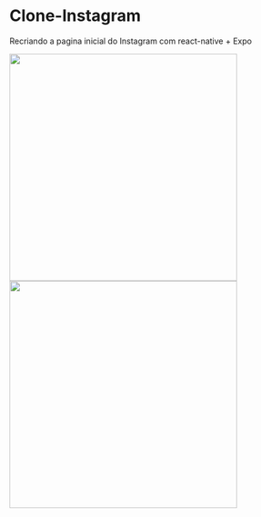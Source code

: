 # Clone-Instagram
Recriando a pagina inicial do Instagram com react-native + Expo

<img src="https://gm1.ggpht.com/sdD2OZ79-I14pLCAPeOv2DQtLG4vJwmDn_8l9m0-vWFEE8rKlMjrZBMo_iRFdBwDdCCxwVO3H-e1leeAOtRujhqaLOcqQ_gfoZU4boED8gQzZC9AwOwx59rldyq3J-KnsFHGHUwScCulkCCzeoYZ4La5ibHbhITks9IMJlv20WQMZK5ldYdp90OUXYnWb1gHtARUCHq_9rdfo1U8VELOGgb-fe0uEMBn-Q09_YP0SKDT5zJwfJdbIxb3I7rp7MgPMPgTNHF5Vjrbnbr_QPlxDtNQQaJ4mFOfgnNMM0g0reTU0Xj-kwj_HKLC31jKKmeoTj3CCDzxnWuFwCHfYncIR17Kq3UPU1SiWxLJtlrmpm0kjDqJbkRF8us37hOohdyE_sYBfzY-6wJtExYiTGawtc_wlDl36CsT6m_8hXPOYncPqRJl-eADzaWqBwzoKU4DkL3dT9Bd_SWUAA31NHTlGwo4jQ_JgMtvS11ltHBNx5xSnunffWNpaUwhSz2mvFcLoV3AftwbwmNXICQDn66X0olaunQUgCVzoGD15CIaNQ8TPSgq0EDIWaJv7Zt11MKb6qlwaIkZNIINJwxGZCyCs6UzdSftv6VCqwZharJy0leCwNmlOQ9bSMg5Tfr30o8mXhMmpdnXuHlac3dcRDGZjKGz0AcjBtr6ihKaa4opl0dKK1ldJDKNs3u5izxYt0lott5YEfCGV_34MNsUcEEtmcbsJ3WZUve7ME_-OVahFKAwalnZOuPtkkNj4sZrnxQoZA=s0-l75-ft-l75-ft" width="400" />

<img src="https://gm1.ggpht.com/90L6e5M_KJthD4mZZyoY3cpafamvEevLk2BBGQPynVkwgrlQq1Bg1QNp6a_miRkfVHGjJmaLOnbZHiGQWdrGAegr-uLil-u9PO_YFixbBK1MIAFVHE5aa2LjVFDmf7focGKw3Nx1NFNBym7Cv9uTvQ7Zo6XKS91Hrsf72VrIt6dgUaiAE6D_3QmUANPU3aZssWYlKDNzRmSeCt6cbYlkxa8l-Ya8dkrysu65dd2sgKKVO8cDQ_YxXZNMQRrs5sDkKltEVrpXbEzLFr1h27QJjcx7fHPRI1cJTCugq2plpjyFlJWu6ckjU3CtI13pb-Uc9j1jitsYJXvLuDgdc5LRDZHV2n5_7arV8m_wCB_zJpRcQ8MyPVE82hDGDNI7XIgBbxP2oKgVvmXZaL_N0uaY7z8tHEcEQ9oJphB7vHdsRRCo6I75yrbTodAgnGJr7stuDG8uAP_UKgfcDMg5y1otFoG4aEGNlYtWid7AFRrgQAk6wAH11dTI23zYppe42lOs8P7rbac3fc1helLw96QCKIyAzXdw8XHlqWX0WY_84dEa9CPvFIl3viWyjuVzG0R6U7dglHysruVaWLP0VMSRkFS0SqpEXfemTxCF7egNmNs1If7j9hluPYxIyaNDSSl4NrrSh0A0w46JXuSbuB6I5EP_SOTpCizVY_sc6_-65ksmQu7VnU3eqqAnSTA4MKJHx9ODBN8RL4wBhn8E82ijoLcPi7QQzDg_YChYRRFwKLBlLfioHL0xtvnrO2Hvj7oRKw=s0-l75-ft-l75-ft" width="400" />
